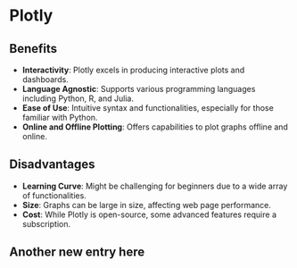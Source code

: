 # Plotly

## Benefits

- **Interactivity**: Plotly excels in producing interactive plots and dashboards.
- **Language Agnostic**: Supports various programming languages including Python, R, and Julia.
- **Ease of Use**: Intuitive syntax and functionalities, especially for those familiar with Python.
- **Online and Offline Plotting**: Offers capabilities to plot graphs offline and online.

## Disadvantages

- **Learning Curve**: Might be challenging for beginners due to a wide array of functionalities.
- **Size**: Graphs can be large in size, affecting web page performance.
- **Cost**: While Plotly is open-source, some advanced features require a subscription.

## Another new entry here